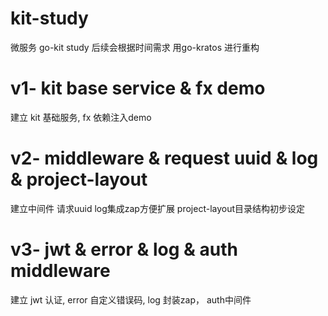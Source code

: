 # kit-study
微服务 go-kit study 后续会根据时间需求 用go-kratos 进行重构

# v1- kit base service & fx demo
建立 kit 基础服务, fx 依赖注入demo

# v2- middleware & request uuid & log & project-layout
建立中间件 请求uuid log集成zap方便扩展 project-layout目录结构初步设定

# v3- jwt & error & log & auth middleware
建立 jwt 认证, error 自定义错误码, log 封装zap， auth中间件


